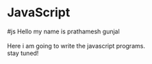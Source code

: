 # JavaScript
#js
Hello my name is prathamesh gunjal
<br>
<br>
Here i am going to write the javascript programs.
<br>
stay tuned!
<br>